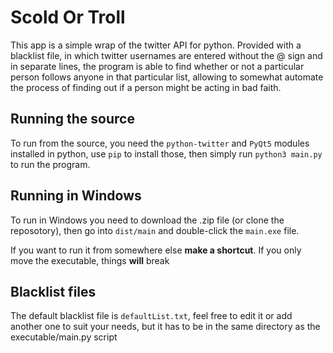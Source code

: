# Scold Or Troll

This app is a simple wrap of the twitter API for python. Provided with a blacklist file, in which twitter usernames are entered without the @ sign and in separate lines, the program is able to find whether or not a particular person follows anyone in that particular list, allowing to somewhat automate the process of finding out if a person might be acting in bad faith.

## Running the source

To run from the source, you need the `python-twitter` and `PyQt5` modules installed in python, use `pip` to install those, then simply run `python3 main.py` to run the program.

## Running in Windows

To run in Windows you need to download the .zip file (or clone the reposotory), then go into `dist/main` and double-click the `main.exe` file.

If you want to run it from somewhere else **make a shortcut**. If you only move the executable, things **will** break

## Blacklist files

The default blacklist file is `defaultList.txt`, feel free to edit it or add another one to suit your needs, but it has to be in the same directory as the executable/main.py script
